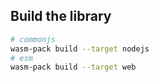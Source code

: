 ## Build the library

```bash
# commonjs
wasm-pack build --target nodejs
# esm
wasm-pack build --target web
```